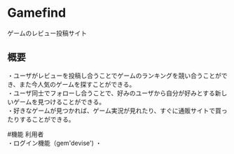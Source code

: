 # Gamefind
ゲームのレビュー投稿サイト

## 概要
・ユーザがレビューを投稿し合うことでゲームのランキングを競い合うことができ、また今人気のゲームを探すことができる。<br>
・ユーザ同士でフォローし合うことで、好みのユーザから自分が好みとする新しいゲームを見つけることができる。<br>
・好きなゲームが見つかれば、ゲーム実況が見れたり、すぐに通販サイトで買ったりすることができる。

#機能
利用者<br>
・ログイン機能（gem'devise')
・
